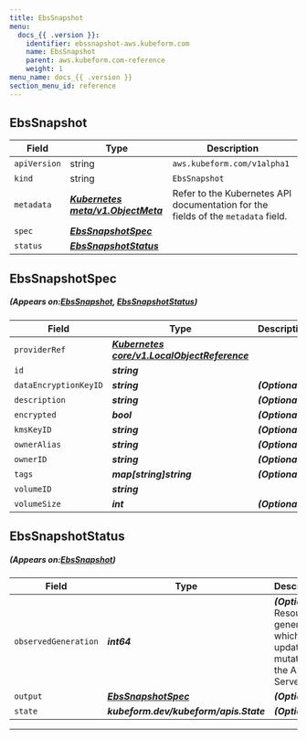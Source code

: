 ```yaml
---
title: EbsSnapshot
menu:
  docs_{{ .version }}:
    identifier: ebssnapshot-aws.kubeform.com
    name: EbsSnapshot
    parent: aws.kubeform.com-reference
    weight: 1
menu_name: docs_{{ .version }}
section_menu_id: reference
---
```


## EbsSnapshot
| Field | Type | Description |
| ------ | ----- | ----------- |
| `apiVersion` | string | `aws.kubeform.com/v1alpha1` |
|    `kind` | string | `EbsSnapshot` |
| `metadata` | ***[Kubernetes meta/v1.ObjectMeta](https://kubernetes.io/docs/reference/generated/kubernetes-api/v1.13/#objectmeta-v1-meta)***|Refer to the Kubernetes API documentation for the fields of the `metadata` field.|
| `spec` | ***[EbsSnapshotSpec](#EbsSnapshotSpec)***||
| `status` | ***[EbsSnapshotStatus](#EbsSnapshotStatus)***||
## EbsSnapshotSpec
##### (Appears on:[EbsSnapshot](#EbsSnapshot), [EbsSnapshotStatus](#EbsSnapshotStatus))
| Field | Type | Description |
| ------ | ----- | ----------- |
| `providerRef` | ***[Kubernetes core/v1.LocalObjectReference](https://kubernetes.io/docs/reference/generated/kubernetes-api/v1.13/#localobjectreference-v1-core)***||
| `id` | ***string***||
| `dataEncryptionKeyID` | ***string***| ***(Optional)*** |
| `description` | ***string***| ***(Optional)*** |
| `encrypted` | ***bool***| ***(Optional)*** |
| `kmsKeyID` | ***string***| ***(Optional)*** |
| `ownerAlias` | ***string***| ***(Optional)*** |
| `ownerID` | ***string***| ***(Optional)*** |
| `tags` | ***map[string]string***| ***(Optional)*** |
| `volumeID` | ***string***||
| `volumeSize` | ***int***| ***(Optional)*** |
## EbsSnapshotStatus
##### (Appears on:[EbsSnapshot](#EbsSnapshot))
| Field | Type | Description |
| ------ | ----- | ----------- |
| `observedGeneration` | ***int64***| ***(Optional)*** Resource generation, which is updated on mutation by the API Server.|
| `output` | ***[EbsSnapshotSpec](#EbsSnapshotSpec)***| ***(Optional)*** |
| `state` | ***kubeform.dev/kubeform/apis.State***| ***(Optional)*** |
---
